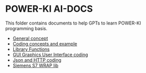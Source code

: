 # POWER-KI AI-DOCS
This folder contains documents to help GPTs to learn POWER-KI programming basis.
* <a href="https://github.com/POWER-KI/POWER-KI/blob/master/AI-Docs/01X-PWK-GUIDA-EN-01.txt">General concept </a> 
* <a href="https://github.com/POWER-KI/POWER-KI/blob/master/AI-Docs/02X-PWK-CODIFICA-01.txt">Coding concepts and example </a> 
* <a href="https://github.com/POWER-KI/POWER-KI/blob/master/AI-Docs/03X-PWK-MAN-LIB-CORE.txt">Library Functions </a> 
* <a href="https://github.com/POWER-KI/POWER-KI/Blob/master/AI-Docs/05X-PWK-GUI-AI.txt">GUI Graphics User Interface coding </a> 
* <a href="https://github.com/POWER-KI/POWER-KI/blob/master/AI-Docs/06X-PWK-TIPS-JSON-HTTP.txt">Json and HTTP coding </a> 
* <a href="https://github.com/POWER-KI/POWER-KI/blob/master/AI-Docs/PWK-WRP-S7-01.txt">Siemens S7 WRAP lib </a> 
